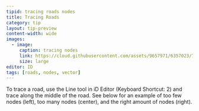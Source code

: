 ```yaml
---
tipid: tracing roads nodes
title: Tracing Roads
category: tip
layout: tip-preview
content-width: wide
images:
  - image:
     caption: tracing nodes
     link: https://cloud.githubusercontent.com/assets/9657971/6357023/72270044-bc2f-11e4-874f-e534af609d60.png
     size: large
editor: ID
tags: [roads, nodes, vector]
---
```


To trace a road, use the Line tool in iD Editor (Keyboard Shortcut: 2) and trace along the middle of the road. See below for an example of too few nodes (left), too many nodes (center), and the right amount of nodes (right).


